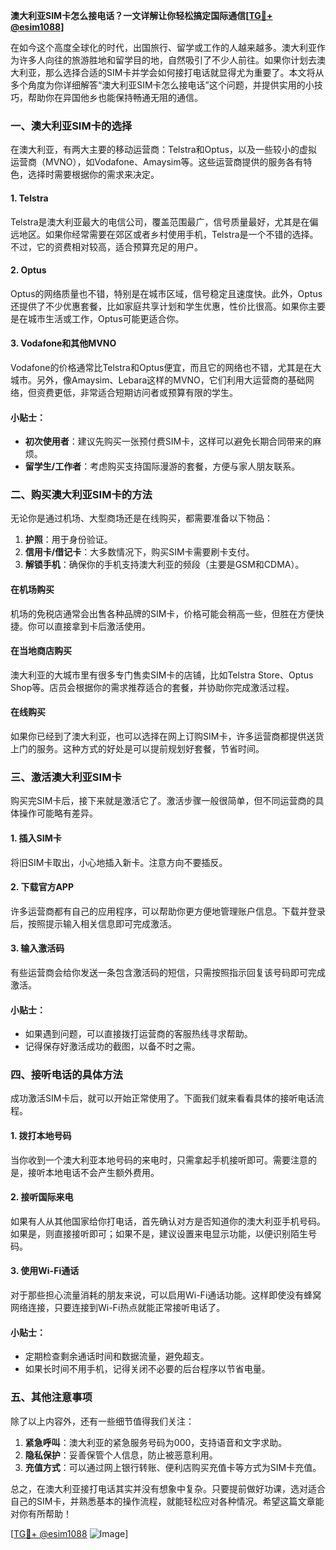 **澳大利亚SIM卡怎么接电话？一文详解让你轻松搞定国际通信[[TG💪+ @esim1088](https://t.me/s/esim1088)]**

在如今这个高度全球化的时代，出国旅行、留学或工作的人越来越多。澳大利亚作为许多人向往的旅游胜地和留学目的地，自然吸引了不少人前往。如果你计划去澳大利亚，那么选择合适的SIM卡并学会如何接打电话就显得尤为重要了。本文将从多个角度为你详细解答“澳大利亚SIM卡怎么接电话”这个问题，并提供实用的小技巧，帮助你在异国他乡也能保持畅通无阻的通信。

### 一、澳大利亚SIM卡的选择

在澳大利亚，有两大主要的移动运营商：Telstra和Optus，以及一些较小的虚拟运营商（MVNO），如Vodafone、Amaysim等。这些运营商提供的服务各有特色，选择时需要根据你的需求来决定。

#### 1. Telstra
Telstra是澳大利亚最大的电信公司，覆盖范围最广，信号质量最好，尤其是在偏远地区。如果你经常需要在郊区或者乡村使用手机，Telstra是一个不错的选择。不过，它的资费相对较高，适合预算充足的用户。

#### 2. Optus
Optus的网络质量也不错，特别是在城市区域，信号稳定且速度快。此外，Optus还提供了不少优惠套餐，比如家庭共享计划和学生优惠，性价比很高。如果你主要是在城市生活或工作，Optus可能更适合你。

#### 3. Vodafone和其他MVNO
Vodafone的价格通常比Telstra和Optus便宜，而且它的网络也不错，尤其是在大城市。另外，像Amaysim、Lebara这样的MVNO，它们利用大运营商的基础网络，但资费更低，非常适合短期访问者或预算有限的学生。

#### 小贴士：
- **初次使用者**：建议先购买一张预付费SIM卡，这样可以避免长期合同带来的麻烦。
- **留学生/工作者**：考虑购买支持国际漫游的套餐，方便与家人朋友联系。

### 二、购买澳大利亚SIM卡的方法

无论你是通过机场、大型商场还是在线购买，都需要准备以下物品：

1. **护照**：用于身份验证。
2. **信用卡/借记卡**：大多数情况下，购买SIM卡需要刷卡支付。
3. **解锁手机**：确保你的手机支持澳大利亚的频段（主要是GSM和CDMA）。

#### 在机场购买
机场的免税店通常会出售各种品牌的SIM卡，价格可能会稍高一些，但胜在方便快捷。你可以直接拿到卡后激活使用。

#### 在当地商店购买
澳大利亚的大城市里有很多专门售卖SIM卡的店铺，比如Telstra Store、Optus Shop等。店员会根据你的需求推荐适合的套餐，并协助你完成激活过程。

#### 在线购买
如果你已经到了澳大利亚，也可以选择在网上订购SIM卡，许多运营商都提供送货上门的服务。这种方式的好处是可以提前规划好套餐，节省时间。

### 三、激活澳大利亚SIM卡

购买完SIM卡后，接下来就是激活它了。激活步骤一般很简单，但不同运营商的具体操作可能略有差异。

#### 1. 插入SIM卡
将旧SIM卡取出，小心地插入新卡。注意方向不要插反。

#### 2. 下载官方APP
许多运营商都有自己的应用程序，可以帮助你更方便地管理账户信息。下载并登录后，按照提示输入相关信息即可完成激活。

#### 3. 输入激活码
有些运营商会给你发送一条包含激活码的短信，只需按照指示回复该号码即可完成激活。

#### 小贴士：
- 如果遇到问题，可以直接拨打运营商的客服热线寻求帮助。
- 记得保存好激活成功的截图，以备不时之需。

### 四、接听电话的具体方法

成功激活SIM卡后，就可以开始正常使用了。下面我们就来看看具体的接听电话流程。

#### 1. 拨打本地号码
当你收到一个澳大利亚本地号码的来电时，只需拿起手机接听即可。需要注意的是，接听本地电话不会产生额外费用。

#### 2. 接听国际来电
如果有人从其他国家给你打电话，首先确认对方是否知道你的澳大利亚手机号码。如果是，则直接接听即可；如果不是，建议设置来电显示功能，以便识别陌生号码。

#### 3. 使用Wi-Fi通话
对于那些担心流量消耗的朋友来说，可以启用Wi-Fi通话功能。这样即使没有蜂窝网络连接，只要连接到Wi-Fi热点就能正常接听电话了。

#### 小贴士：
- 定期检查剩余通话时间和数据流量，避免超支。
- 如果长时间不用手机，记得关闭不必要的后台程序以节省电量。

### 五、其他注意事项

除了以上内容外，还有一些细节值得我们关注：

1. **紧急呼叫**：澳大利亚的紧急服务号码为000，支持语音和文字求助。
2. **隐私保护**：妥善保管个人信息，防止被恶意利用。
3. **充值方式**：可以通过网上银行转账、便利店购买充值卡等方式为SIM卡充值。

总之，在澳大利亚接打电话其实并没有想象中复杂。只要提前做好功课，选对适合自己的SIM卡，并熟悉基本的操作流程，就能轻松应对各种情况。希望这篇文章能对你有所帮助！

[[TG💪+ @esim1088](https://t.me/s/esim1088) ![Image](https://i.postimg.cc/4NQfJmqS/Snipaste-2025-05-13-00-14-12.png)]